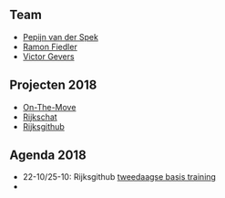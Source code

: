 
## Team
* [Pepijn van der Spek](https://www.linkedin.com/in/pepijnvanderspek/)
* [Ramon Fiedler](https://www.linkedin.com/in/ramon-fiedler-91225613/)
* [Victor Gevers]()

## Projecten 2018
 * [On-The-Move](https://on-the-move.ml)
 * [Rijkschat](https://rijkchat.nl)
 * [Rijksgithub](https://rijksgithub.nl)

## Agenda 2018
* 22-10/25-10: Rijksgithub [tweedaagse basis training](https://www.pleio.nl/events/event/view/59566151/rijksgithub-tweedaagse-github-basis-training)
* 

